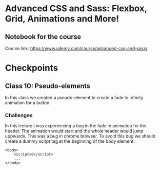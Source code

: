 # Advanced CSS and Sass: Flexbox, Grid, Animations and More!

## Notebook for the course

Course link: https://www.udemy.com/course/advanced-css-and-sass/

# Checkpoints

## Class 10: Pseudo-elements

In this class we created a pseudo-element to create a fade to infinity animation for a button.

### Challenges

In this lecture I was experiencing a bug in the fade in animation for the header. The animation would start and the whole header would jump uppwards. This was a bug in chrome browser. To avoid this bug we should create a dummy script tag at the beginning of the body element.

    <body>
        <script>0</script>
        ...
    </body>
